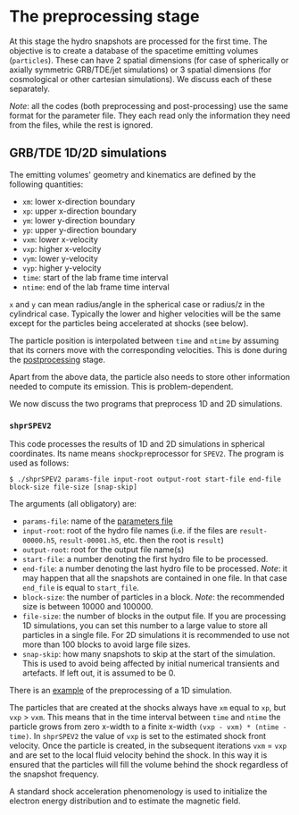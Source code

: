 # The preprocessing stage

At this stage the hydro snapshots are processed for the first time. The objective is to create a database of the spacetime emitting volumes (`particles`). These can have 2 spatial dimensions (for case of spherically or axially symmetric GRB/TDE/jet simulations) or 3 spatial dimensions (for cosmological or other cartesian simulations). We discuss each of these separately.

_Note_: all the codes (both preprocessing and post-processing) use the same format for the parameter file. They each read only the information they need from the files, while the rest is ignored.

## GRB/TDE 1D/2D simulations

The emitting volumes' geometry and kinematics are defined by the following quantities:
- `xm`: lower x-direction boundary
- `xp`: upper x-direction boundary
- `ym`: lower y-direction boundary
- `yp`: upper y-direction boundary
- `vxm`: lower x-velocity
- `vxp`: higher x-velocity
- `vym`: lower y-velocity
- `vyp`: higher y-velocity
- `time`: start of the lab frame time interval
- `ntime`: end of the lab frame time interval

`x` and `y` can mean radius/angle in the spherical case or radius/z in the cylindrical case. Typically the lower and higher velocities will be the same except for the particles being accelerated at shocks (see below).

The particle position is interpolated between `time` and `ntime` by assuming that its corners move with the corresponding velocities. This is done during the [postprocessing][d5aeb4f3] stage.

Apart from the above data, the particle also needs to store other information needed to compute its emission. This is problem-dependent.

We now discuss the two programs that preprocess 1D and 2D simulations.

### `shprSPEV2`

This code processes the results of 1D and 2D simulations in spherical coordinates. Its name means `sh`ock`pr`eprocessor for `SPEV2`. The program is used as follows:

`$ ./shprSPEV2 params-file input-root output-root start-file end-file block-size file-size [snap-skip]`

The arguments (all obligatory) are:
- `params-file`: name of the [parameters file][b53a3586]
- `input-root`: root of the hydro file names (i.e. if the files are `result-00000.h5`, `result-00001.h5`, etc. then the root is `result`)
- `output-root`: root for the output file name(s)
- `start-file`: a number denoting the first hydro file to be processed.
- `end-file`: a number denoting the last hydro file to be processed. _Note_: it may happen that all the snapshots are contained in one file. In that case `end_file` is equal to `start_file`.
- `block-size`: the number of particles in a block. _Note_: the recommended size is between 10000 and 100000.
- `file-size`: the number of blocks in the output file. If you are processing 1D simulations, you can set this number to a large value to store all particles in a single file. For 2D simulations it is recommended to use not more than 100 blocks to avoid large file sizes.
- `snap-skip`: how many snapshots to skip at the start of the simulation. This is used to avoid being affected by initial numerical transients and artefacts. If left out, it is assumed to be 0.


There is an [example](examp.md#shprspev2) of the preprocessing of a 1D simulation.

The particles that are created at the shocks always have `xm` equal to `xp`, but `vxp` > `vxm`. This means that in the time interval between `time` and `ntime` the particle grows from zero x-width to a finite x-width `(vxp - vxm) * (ntime - time)`. In `shprSPEV2` the value of `vxp` is set to the estimated shock front velocity. Once the particle is created, in the subsequent iterations `vxm` = `vxp` and are set to the local fluid velocity behind the shock. In this way it is ensured that the particles will fill the volume behind the shock regardless of the snapshot frequency.

A standard shock acceleration phenomenology is used to initialize the electron energy distribution and to estimate the magnetic field.

  [d5aeb4f3]: post.md "postprocessing"
  [b53a3586]: prm.md "Parameters"
